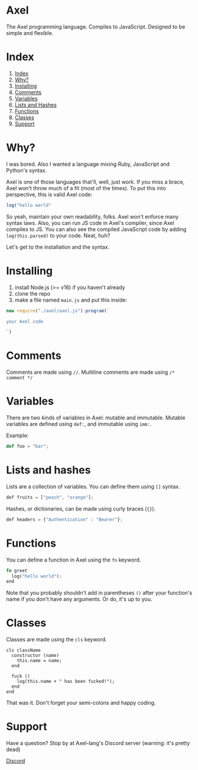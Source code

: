 # Axel
The Axel programming language. Compiles to JavaScript.
Designed to be simple and flexible.





# Index
1. [Index](https://github.com/ezrael-git/Axel/tree/development#index)
2. [Why?](https://github.com/ezrael-git/Axel/tree/development#Why?)
3. [Installing](https://github.com/ezrael-git/Axel/tree/development#Installing)
4. [Comments](https://github.com/ezrael-git/Axel/tree/development#Comments)
5. [Variables](https://github.com/ezrael-git/Axel/tree/development#Variables)
6. [Lists and Hashes](https://github.com/ezrael-git/Axel/tree/development#Lists-and-Hashes)
7. [Functions](https://github.com/ezrael-git/Axel/tree/development#Functions)
8. [Classes](https://github.com/ezrael-git/Axel/tree/development#Classes)
9. [Support](https://github.com/ezrael-git/Axel/tree/development#Support)


# Why?

I was bored.
Also I wanted a language mixing Ruby, JavaScript and Python's syntax.

Axel is one of those languages that'll, well, just work. If you miss a brace, Axel won't throw much of a fit (most of the times). To put this into perspective, this is valid Axel code:
```js
log("hello world"
```
So yeah, maintain your own readability, folks. Axel won't enforce many syntax laws.
Also, you can run JS code in Axel's compiler, since Axel compiles to JS. You can also see the compiled JavaScript code by adding `log(this.parsed)` to your code. Neat, huh?

Let's get to the installation and the syntax.


# Installing

1) install Node.js (>= v16) if you haven't already
2) clone the repo
3) make a file named `main.js` and put this inside:
```js
new require("./axel/axel.js").program(`

your Axel code

`)
```



# Comments

Comments are made using `//`. Multiline comments are made using `/* comment */`


# Variables
There are two kinds of variables in Axel: mutable and immutable.
Mutable variables are defined using `def:`, and immutable using `imm:`.

Example:
```py
def foo = "bar";
```

# Lists and hashes
Lists are a collection of variables. You can define them using `[]` syntax.

```js
def fruits = ["peach", "orange"];
```

Hashes, or dictionaries, can be made using curly braces (`{}`).
```js
def headers = {"Authentication" : "Bearer"};
```

# Functions
You can define a function in Axel using the `fn` keyword.


```rust
fn greet
  log("hello world");
end
```

Note that you probably shouldn't add in parentheses `()` after your function's name if you don't have any arguments. Or do, it's up to you.


# Classes
Classes are made using the `cls` keyword.
```
cls className
  constructor (name)
    this.name = name;
  end

  fuck () 
    log(this.name + " has been fucked!");
  end
end
```


That was it. Don't forget your semi-colons and happy coding.

# Support

Have a question? Stop by at Axel-lang's Discord server (warning: it's pretty dead) 

[Discord](https://discord.gg/xPhcZwGpSC)
